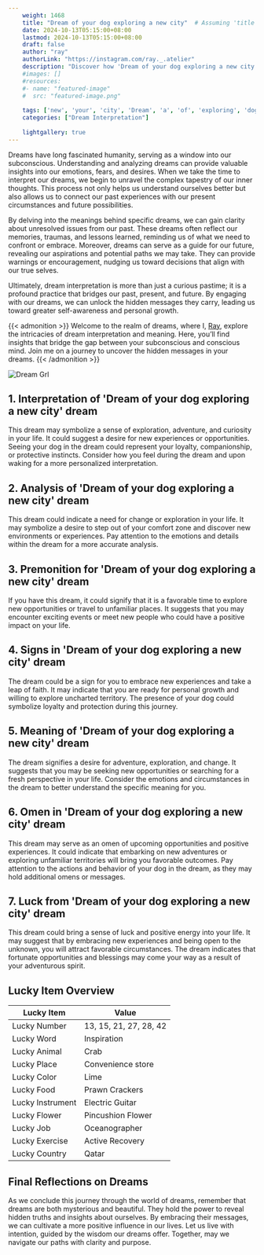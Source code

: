 ```yaml
---
    weight: 1468
    title: "Dream of your dog exploring a new city"  # Assuming 'title' column exists
    date: 2024-10-13T05:15:00+08:00
    lastmod: 2024-10-13T05:15:00+08:00
    draft: false
    author: "ray"
    authorLink: "https://instagram.com/ray._.atelier"
    description: "Discover how 'Dream of your dog exploring a new city' can interpret your future and uncover its significant meanings in your life."
    #images: []
    #resources:
    #- name: "featured-image"
    #  src: "featured-image.png"
    
    tags: ['new', 'your', 'city', 'Dream', 'a', 'of', 'exploring', 'dog']
    categories: ["Dream Interpretation"]
    
    lightgallery: true
---
```

    
Dreams have long fascinated humanity, serving as a window into our subconscious. Understanding and analyzing dreams can provide valuable insights into our emotions, fears, and desires. When we take the time to interpret our dreams, we begin to unravel the complex tapestry of our inner thoughts. This process not only helps us understand ourselves better but also allows us to connect our past experiences with our present circumstances and future possibilities.

By delving into the meanings behind specific dreams, we can gain clarity about unresolved issues from our past. These dreams often reflect our memories, traumas, and lessons learned, reminding us of what we need to confront or embrace. Moreover, dreams can serve as a guide for our future, revealing our aspirations and potential paths we may take. They can provide warnings or encouragement, nudging us toward decisions that align with our true selves.

Ultimately, dream interpretation is more than just a curious pastime; it is a profound practice that bridges our past, present, and future. By engaging with our dreams, we can unlock the hidden messages they carry, leading us toward greater self-awareness and personal growth.

{{< admonition >}}
Welcome to the realm of dreams, where I, [Ray](https://instagram.com/ray._.atelier), explore the intricacies of dream interpretation and meaning. Here, you’ll find insights that bridge the gap between your subconscious and conscious mind. Join me on a journey to uncover the hidden messages in your dreams.
{{< /admonition >}}

![Dream Grl](https://cdn.pixabay.com/photo/2017/11/02/03/35/gothic-2910057_1280.jpg "Dream Grl")

## 1. Interpretation of 'Dream of your dog exploring a new city' dream
 This dream may symbolize a sense of exploration, adventure, and curiosity in your life. It could suggest a desire for new experiences or opportunities. Seeing your dog in the dream could represent your loyalty, companionship, or protective instincts. Consider how you feel during the dream and upon waking for a more personalized interpretation.

## 2. Analysis of 'Dream of your dog exploring a new city' dream
 This dream could indicate a need for change or exploration in your life. It may symbolize a desire to step out of your comfort zone and discover new environments or experiences. Pay attention to the emotions and details within the dream for a more accurate analysis.

## 3. Premonition for 'Dream of your dog exploring a new city' dream
 If you have this dream, it could signify that it is a favorable time to explore new opportunities or travel to unfamiliar places. It suggests that you may encounter exciting events or meet new people who could have a positive impact on your life.

## 4. Signs in 'Dream of your dog exploring a new city' dream
 The dream could be a sign for you to embrace new experiences and take a leap of faith. It may indicate that you are ready for personal growth and willing to explore uncharted territory. The presence of your dog could symbolize loyalty and protection during this journey.

## 5. Meaning of 'Dream of your dog exploring a new city' dream
 The dream signifies a desire for adventure, exploration, and change. It suggests that you may be seeking new opportunities or searching for a fresh perspective in your life. Consider the emotions and circumstances in the dream to better understand the specific meaning for you.

## 6. Omen in 'Dream of your dog exploring a new city' dream
 This dream may serve as an omen of upcoming opportunities and positive experiences. It could indicate that embarking on new adventures or exploring unfamiliar territories will bring you favorable outcomes. Pay attention to the actions and behavior of your dog in the dream, as they may hold additional omens or messages.

## 7. Luck from 'Dream of your dog exploring a new city' dream
 This dream could bring a sense of luck and positive energy into your life. It may suggest that by embracing new experiences and being open to the unknown, you will attract favorable circumstances. The dream indicates that fortunate opportunities and blessings may come your way as a result of your adventurous spirit.

## Lucky Item Overview
| Lucky Item          | Value              |
|---------------|--------------------|
| Lucky Number        | 13, 15, 21, 27, 28, 42  |
| Lucky Word          | Inspiration |
| Lucky Animal        | Crab |
| Lucky Place         | Convenience store     |
| Lucky Color         | Lime     |
| Lucky Food          | Prawn Crackers      |
| Lucky Instrument    | Electric Guitar |
| Lucky Flower        | Pincushion Flower    |
| Lucky Job           | Oceanographer       |
| Lucky Exercise      | Active Recovery  |
| Lucky Country       | Qatar    |


##  Final Reflections on Dreams

As we conclude this journey through the world of dreams, remember that dreams are both mysterious and beautiful. They hold the power to reveal hidden truths and insights about ourselves. By embracing their messages, we can cultivate a more positive influence in our lives. Let us live with intention, guided by the wisdom our dreams offer. Together, may we navigate our paths with clarity and purpose.
